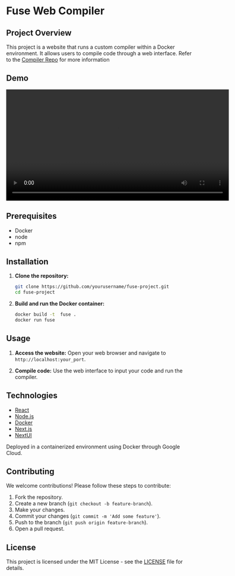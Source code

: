# Fuse Web Compiler

## Project Overview

This project is a website that runs a custom compiler within a Docker environment. It allows users to compile code through a web interface. Refer to the [Compiler Repo](https://github.com/RiverDave/InterfuseLang) for more information

## Demo

<video width="600" controls>
  <source src="media/demo.mp4" type="video/mp4">
  Your browser does not support the video tag.
</video>

## Prerequisites

- Docker
- node
- npm

## Installation

1. **Clone the repository:**

   ```sh
   git clone https://github.com/yourusername/fuse-project.git
   cd fuse-project
   ```

2. **Build and run the Docker container:**
   ```sh
   docker build -t  fuse .
   docker run fuse
   ```

## Usage

1. **Access the website:**
   Open your web browser and navigate to `http://localhost:your_port`.

2. **Compile code:**
   Use the web interface to input your code and run the compiler.

## Technologies

- [React](https://reactjs.org/)
- [Node.js](https://nodejs.org/)
- [Docker](https://www.docker.com/)
- [Next.js](https://nextjs.org/)
- [NextUI](https://nextui.org/)

Deployed in a containerized environment using Docker through Google Cloud.

## Contributing

We welcome contributions! Please follow these steps to contribute:

1. Fork the repository.
2. Create a new branch (`git checkout -b feature-branch`).
3. Make your changes.
4. Commit your changes (`git commit -m 'Add some feature'`).
5. Push to the branch (`git push origin feature-branch`).
6. Open a pull request.

## License

This project is licensed under the MIT License - see the [LICENSE](LICENSE) file for details.
